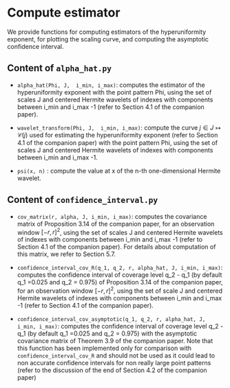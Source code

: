 # Compute estimator

We provide functions for computing estimators of the hyperuniformity exponent, for plotting the scaling curve, and computing the asymptotic confidence interval.

## Content of ``alpha_hat.py``

- `alpha_hat(Phi, J,  i_min, i_max)`: computes the estimator of the hyperuniformity exponent with the point pattern Phi, using the set of scales J and centered Hermite wavelets of indexes with components between i_min and i_max -1 (refer to Section 4.1 of the companion paper). 

- `wavelet_transform(Phi, J,  i_min, i_max)`: compute the curve $`j \in J \mapsto \mathcal{C}(j)`$ used for estimating the hyperuniformity exponent (refer to Section 4.1 of the companion paper) with the point pattern Phi, using the set of scales J and centered Hermite wavelets of indexes with components between i_min and i_max -1.

- `psi(x, n)` : compute the value at x of the n-th one-dimensional Hermite wavelet.

## Content of ``confidence_interval.py``

- `cov_matrix(r, alpha, J, i_min, i_max)`: computes the covariance matrix of Proposition 3.14 of the companion paper, for an observation window $`[-r, r]^2`$, using the set of scales J and centered Hermite wavelets of indexes with components between i_min and i_max -1 (refer to Section 4.1 of the companion paper). For details about computation of this matrix, we refer to Section 5.7.

- `confidence_interval_cov_R(q_1, q_2, r, alpha_hat, J, i_min, i_max)`: computes the confidence interval of coverage level q_2 - q_1 (by default q_1 =0.025 and q_2 = 0.975) of Proposition 3.14 of the companion paper, for an observation window  $`[-r, r]^2`$, using the set of scale J and centered Hermite wavelets of indexes with components between i_min and i_max -1 (refer to Section 4.1 of the companion paper).

- `confidence_interval_cov_asymptotic(q_1, q_2, r, alpha_hat, J, i_min, i_max)`: computes the confidence interval of coverage level q_2 - q_1 (by default q_1 =0.025 and q_2 = 0.975) with the asymptotic covariance matrix of Theorem 3.9 of the companion paper. Note that this function has been implemented only for comparison with `confidence_interval_cov_R` and should not be used as it could lead to non accurate confidence intervals for non really large point patterns (refer to the discussion of the end of Section 4.2 of the companion paper)
